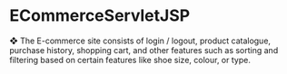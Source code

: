 # ECommerceServletJSP
❖ The E-commerce site consists of login / logout, product catalogue, purchase history, shopping cart, and other features such as sorting and filtering based on certain features like shoe size, colour, or type.
